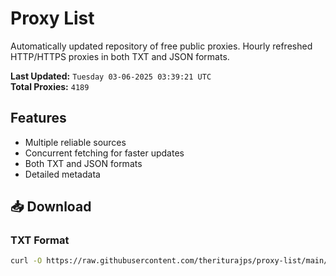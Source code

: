 # Proxy List

Automatically updated repository of free public proxies. Hourly refreshed HTTP/HTTPS proxies in both TXT and JSON formats.

**Last Updated:** `Tuesday 03-06-2025 03:39:21 UTC`  
**Total Proxies:** `4189`

## Features
- Multiple reliable sources
- Concurrent fetching for faster updates
- Both TXT and JSON formats
- Detailed metadata

## 📥 Download

### TXT Format
```bash
curl -O https://raw.githubusercontent.com/theriturajps/proxy-list/main/proxies.txt